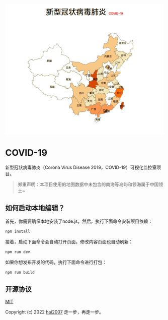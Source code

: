 <p>
    <img src='./view.png' />
</p>

# COVID-19
新型冠状病毒肺炎（Corona Virus Disease 2019，COVID-19）可视化监控室项目。

> 郑重声明：本项目使用的地图数据中未包含的南海等岛屿和领海属于中国领土~

## 如何启动本地编辑？

首先，你需要确保本地安装了node.js，然后，执行下面命令安装项目依赖：

```bash
npm install
```

接着，启动下面命令会自动打开页面，修改内容页面也自动刷新：

```bash
npm run dev
```

如果你想发布开发的代码，执行下面命令进行打包：

```bash
npm run build
```

开源协议
---------------------------------------
[MIT](https://github.com/hai2007/COVID-19/blob/master/LICENSE)

Copyright (c) 2022 [hai2007](https://hai2007.gitee.io/sweethome/) 走一步，再走一步。
